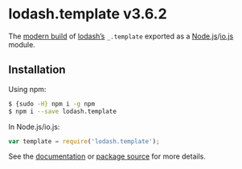 # lodash.template v3.6.2

The [modern build](https://github.com/lodash/lodash/wiki/Build-Differences) of [lodash’s](https://lodash.com/) `_.template` exported as a [Node.js](http://nodejs.org/)/[io.js](https://iojs.org/) module.

## Installation

Using npm:

```bash
$ {sudo -H} npm i -g npm
$ npm i --save lodash.template
```

In Node.js/io.js:

```js
var template = require('lodash.template');
```

See the [documentation](https://lodash.com/docs#template) or [package source](https://github.com/lodash/lodash/blob/3.6.2-npm-packages/lodash.template) for more details.
